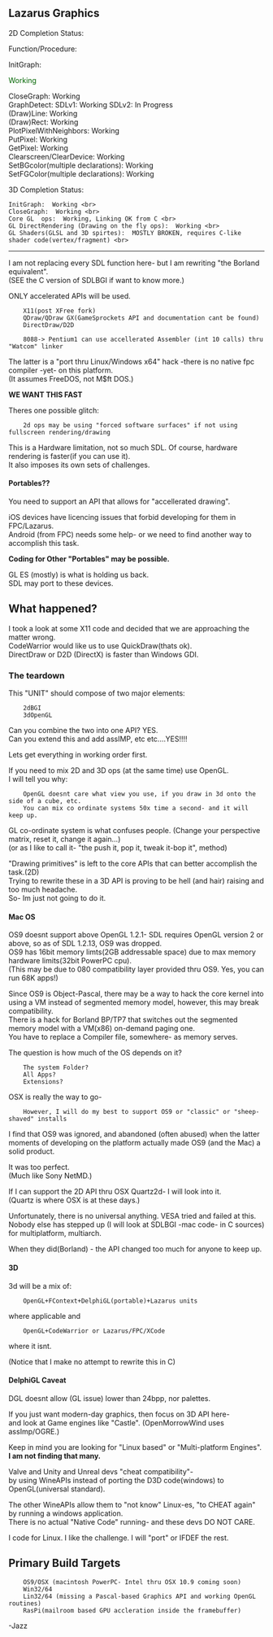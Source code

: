
Lazarus Graphics
-----------------

2D Completion Status:


Function/Procedure:

InitGraph: <p style="color:DarkGreen">Working</p>
CloseGraph:  Working <br>
GraphDetect: SDLv1:  Working  SDLv2:  In Progress<br> 
(Draw)Line:  Working <br>
(Draw)Rect:  Working <br>
PlotPixelWithNeighbors:  Working<br> 
PutPixel:  Working <br>
GetPixel:  Working <br>
Clearscreen/ClearDevice:  Working<br> 
SetBGcolor(multiple declarations):  Working<br> 
SetFGColor(multiple declarations):  Working <br>


3D Completion Status:

	InitGraph:  Working <br>
	CloseGraph:  Working <br>
	Core GL  ops:  Working, Linking OK from C <br>
	GL DirectRendering (Drawing on the fly ops):  Working <br>
	GL Shaders(GLSL and 3D spirtes):  MOSTLY BROKEN, requires C-like shader code(vertex/fragment) <br>


---

I am not replacing every SDL function here- but I am rewriting "the Borland equivalent".<br>
(SEE the C version of SDLBGI if want to know more.)

ONLY accelerated APIs will be used. <br>
        
        X11(post XFree fork)
        QDraw/QDraw GX(GameSprockets API and documentation cant be found)
        DirectDraw/D2D

        8088-> Pentium1 can use accellerated Assembler (int 10 calls) thru "Watcom" linker 
        
The latter is a "port thru Linux/Windows x64" hack -there is no native fpc compiler -yet- on this platform.<br>
(It assumes FreeDOS, not M$ft DOS.)

**WE WANT THIS FAST**

Theres one possible glitch:

		2d ops may be using "forced software surfaces" if not using fullscreen rendering/drawing

This is a Hardware limitation, not so much SDL. Of course, hardware rendering is faster(if you can use it).<br>
It also imposes its own sets of challenges.


#### Portables??

You need to support an API that allows for "accellerated drawing".<br>

iOS devices have licencing issues that forbid developing for them in FPC/Lazarus.<br>
Android (from FPC) needs some help- or we need to find another way to accomplish this task.

**Coding for Other "Portables" may be possible.**

GL ES (mostly) is what is holding us back. <br>
SDL may port to these devices.<br> 

## What happened?

I took a look at some X11 code and decided that we are approaching the matter wrong.<br>
CodeWarrior would like us to use QuickDraw(thats ok).<br>
DirectDraw or D2D (DirectX) is faster than Windows GDI.

### The teardown

This "UNIT" should compose of two major elements:

        2dBGI
        3dOpenGL

Can you combine the two into one API? YES. <br>
Can you extend this and add assIMP, etc etc....YES!!!! <br>

Lets get everything in working order first.<br>

If you need to mix 2D and 3D ops (at the same time) use OpenGL.<br>
I will tell you why:

        OpenGL doesnt care what view you use, if you draw in 3d onto the side of a cube, etc.
        You can mix co ordinate systems 50x time a second- and it will keep up.

GL co-ordinate system is what confuses people. (Change your perspective matrix, reset it, change it again...)<br>
(or as I like to call it- "the push it, pop it, tweak it-bop it", method)


"Drawing primitives" is left to the core APIs that can better accomplish the task.(2D)<br>
Trying to rewrite these in a 3D API is proving to be hell (and hair) raising and too much headache.<br>
So- Im just not going to do it.


#### Mac OS

OS9 doesnt support above OpenGL 1.2.1- SDL requires OpenGL version 2 or above, so as of SDL 1.2.13, OS9 was dropped.<br>
OS9 has 16bit memory limts(2GB addressable space) due to max memory hardware limits(32bit PowerPC cpu).<br>
(This may be due to 080 compatibility layer provided thru OS9. Yes, you can run 68K apps!)

Since OS9 is Object-Pascal, there may be a way to hack the core kernel into using a VM instead of segmented memory model, however, this may break compatibility.<br>
There is a hack for Borland BP/TP7 that switches out the segmented memory model with a VM(x86) on-demand paging one.<br>
You have to replace a Compiler file, somewhere- as memory serves.


The question is how much of the OS depends on it? 

		The system Folder?
		All Apps?
		Extensions?


OSX is really the way to go-

        However, I will do my best to support OS9 or "classic" or "sheep-shaved" installs

I find that OS9 was ignored, and abandoned (often abused) when the latter moments of developing on the platform actually made OS9 (and the Mac) a solid product. <br>

It was too perfect.<br>
(Much like Sony NetMD.)

If I can support the 2D API thru OSX Quartz2d- I will look into it.<br>
(Quartz is where OSX is at these days.)

Unfortunately, there is no universal anything. VESA tried and failed at this.<br>
Nobody else has stepped up (I will look at SDLBGI -mac code- in C sources) for multiplatform, multiarch.

When they did(Borland) - the API changed too much for anyone to keep up.

#### 3D

3d will be a mix of:

        OpenGL+FContext+DelphiGL(portable)+Lazarus units

where applicable and 

        OpenGL+CodeWarrior or Lazarus/FPC/XCode

where it isnt.

(Notice that I make no attempt to rewrite this in C)


#### DelphiGL Caveat

DGL doesnt allow (GL issue) lower than 24bpp, nor palettes.<br>


If you just want modern-day graphics, then focus on 3D API here- <br>
and look at Game engines like "Castle". (OpenMorrowWind uses assImp/OGRE.)

Keep in mind you are looking for "Linux based" or "Multi-platform Engines".<br>
**I am not finding that many.** <br>

Valve and Unity and Unreal devs "cheat compatibility"- <br>
by using WineAPIs instead of porting the D3D code(windows) to OpenGL(universal standard).

The other WineAPIs allow them to "not know" Linux-es, "to CHEAT again" by running a windows application.<br>
There is no actual "Native Code" running- and these devs DO NOT CARE.<br>

I code for Linux. I like the challenge. I will "port" or IFDEF the rest.


## Primary Build Targets

		OS9/OSX (macintosh PowerPC- Intel thru OSX 10.9 coming soon)
		Win32/64
		Lin32/64 (missing a Pascal-based Graphics API and working OpenGL routines)
		RasPi(mailroom based GPU accleration inside the framebuffer)




-Jazz


